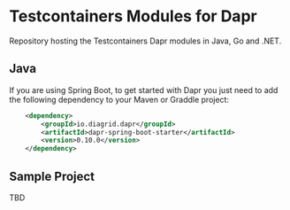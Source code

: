 # Testcontainers Modules for Dapr

Repository hosting the Testcontainers Dapr modules in Java, Go and .NET. 

## Java

If you are using Spring Boot, to get started with Dapr you just need to add the following dependency to your Maven or Graddle project: 

```xml
    <dependency>
        <groupId>io.diagrid.dapr</groupId>
        <artifactId>dapr-spring-boot-starter</artifactId>
        <version>0.10.0</version>
    </dependency>    
```

## Sample Project

TBD
